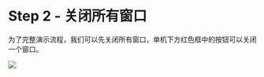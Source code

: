 # Step 2 - 关闭所有窗口

为了完整演示流程，我们可以先关闭所有窗口，单机下方红色框中的按钮可以关闭一个窗口。

<img src="/01/101-close-all.png" class="m-0 h-100 rounded shadow">
